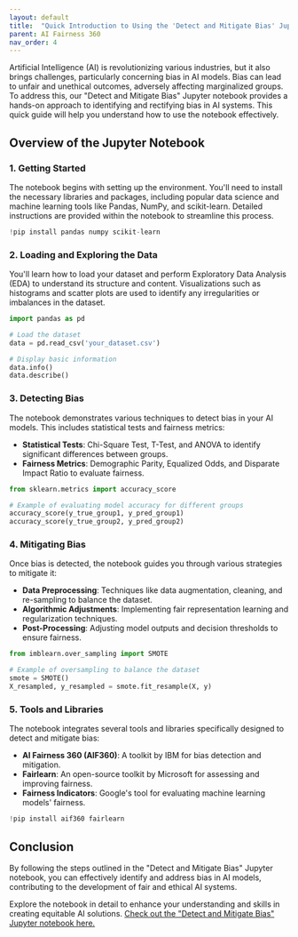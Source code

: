 ```yaml
---
layout: default
title:  "Quick Introduction to Using the 'Detect and Mitigate Bias' Jupyter Notebook" 
parent: AI Fairness 360
nav_order: 4
---
```


Artificial Intelligence (AI) is revolutionizing various industries, but it also brings challenges, particularly concerning bias in AI models. Bias can lead to unfair and unethical outcomes, adversely affecting marginalized groups. To address this, our "Detect and Mitigate Bias" Jupyter notebook provides a hands-on approach to identifying and rectifying bias in AI systems. This quick guide will help you understand how to use the notebook effectively.

## Overview of the Jupyter Notebook

### 1. Getting Started

The notebook begins with setting up the environment. You'll need to install the necessary libraries and packages, including popular data science and machine learning tools like Pandas, NumPy, and scikit-learn. Detailed instructions are provided within the notebook to streamline this process.

```python
!pip install pandas numpy scikit-learn
```

### 2. Loading and Exploring the Data

You'll learn how to load your dataset and perform Exploratory Data Analysis (EDA) to understand its structure and content. Visualizations such as histograms and scatter plots are used to identify any irregularities or imbalances in the dataset.

```python
import pandas as pd

# Load the dataset
data = pd.read_csv('your_dataset.csv')

# Display basic information
data.info()
data.describe()
```

### 3. Detecting Bias

The notebook demonstrates various techniques to detect bias in your AI models. This includes statistical tests and fairness metrics:

- **Statistical Tests**: Chi-Square Test, T-Test, and ANOVA to identify significant differences between groups.
- **Fairness Metrics**: Demographic Parity, Equalized Odds, and Disparate Impact Ratio to evaluate fairness.

```python
from sklearn.metrics import accuracy_score

# Example of evaluating model accuracy for different groups
accuracy_score(y_true_group1, y_pred_group1)
accuracy_score(y_true_group2, y_pred_group2)
```

### 4. Mitigating Bias

Once bias is detected, the notebook guides you through various strategies to mitigate it:

- **Data Preprocessing**: Techniques like data augmentation, cleaning, and re-sampling to balance the dataset.
- **Algorithmic Adjustments**: Implementing fair representation learning and regularization techniques.
- **Post-Processing**: Adjusting model outputs and decision thresholds to ensure fairness.

```python
from imblearn.over_sampling import SMOTE

# Example of oversampling to balance the dataset
smote = SMOTE()
X_resampled, y_resampled = smote.fit_resample(X, y)
```

### 5. Tools and Libraries

The notebook integrates several tools and libraries specifically designed to detect and mitigate bias:

- **AI Fairness 360 (AIF360)**: A toolkit by IBM for bias detection and mitigation.
- **Fairlearn**: An open-source toolkit by Microsoft for assessing and improving fairness.
- **Fairness Indicators**: Google's tool for evaluating machine learning models' fairness.

```python
!pip install aif360 fairlearn
```

## Conclusion

By following the steps outlined in the "Detect and Mitigate Bias" Jupyter notebook, you can effectively identify and address bias in AI models, contributing to the development of fair and ethical AI systems.

Explore the notebook in detail to enhance your understanding and skills in creating equitable AI solutions. [Check out the "Detect and Mitigate Bias" Jupyter notebook here.](https://github.com/tosin2013/responsible-ai-ml-pipeline/blob/main/notebooks/ai360/detect_and_mitigate_bias.ipynb)